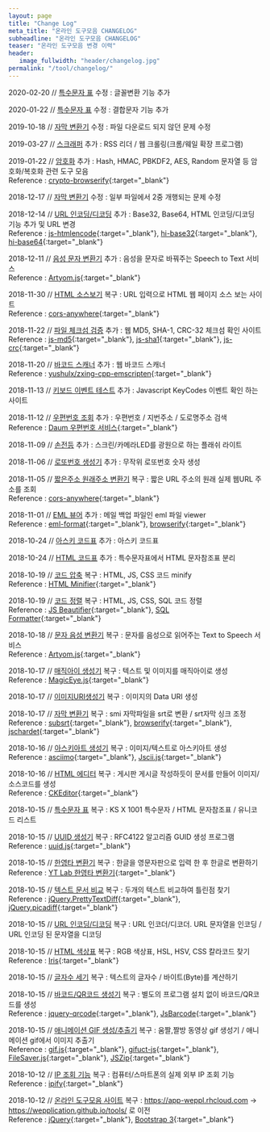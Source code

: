 ```yaml
---
layout: page
title: "Change Log"
meta_title: "온라인 도구모음 CHANGELOG"
subheadline: "온라인 도구모음 CHANGELOG"
teaser: "온라인 도구모음 변경 이력"
header:
   image_fullwidth: "header/changelog.jpg"
permalink: "/tool/changelog/"
---
```


2020-02-20 // [특수문자 표](https://wepplication.github.io/tools/charMap/) 수정
:    글꼴변환 기능 추가

2020-01-22 // [특수문자 표](https://wepplication.github.io/tools/charMap/) 수정
:    결합문자 기능 추가

2019-10-18 // [자막 변환기](https://wepplication.github.io/tools/smi2Srt/) 수정
:    파일 다운로드 되지 않던 문제 수정

2019-03-27 // [스크래퍼](https://wepplication.github.io/tools/scrapper/) 추가
:    RSS 리더 / 웹 크롤링(크롬/웨일 확장 프로그램)

2019-01-22 // [암호화](https://wepplication.github.io/tools/crypt/) 추가
:    Hash, HMAC, PBKDF2, AES, Random 문자열 등 암호화/복호화 관련 도구 모음<br/>Reference : [crypto-browserify](https://github.com/crypto-browserify/crypto-browserify){:target="_blank"}

2018-12-17 // [자막 변환기](https://wepplication.github.io/tools/smi2Srt/) 수정
:    일부 파일에서 2중 개행되는 문제 수정

2018-12-14 // [URL 인코딩/디코딩](https://wepplication.github.io/tools/encoder/) 추가
:    Base32, Base64, HTML 인코딩/디코딩 기능 추가 및 URL 변경<br/>Reference : [js-htmlencode](https://github.com/emn178/js-htmlencode){:target="_blank"}, [hi-base32](https://github.com/emn178/hi-base32){:target="_blank"}, [hi-base64](https://github.com/emn178/hi-base64){:target="_blank"}

2018-12-11 // [음성 문자 변환기](https://wepplication.github.io/tools/stt/) 추가
:    음성을 문자로 바꿔주는 Speech to Text 서비스<br/>Reference : [Artyom.js](https://github.com/sdkcarlos/artyom.js){:target="_blank"}

2018-11-30 // [HTML 소스보기](https://wepplication.github.io/tools/htmlViewer/) 복구
:    URL 입력으로 HTML 웹 페이지 소스 보는 사이트<br/>Reference : [cors-anywhere](https://cors-anywhere.herokuapp.com/){:target="_blank"}

2018-11-22 // [파일 체크섬 검증](https://wepplication.github.io/tools/fileChecksum/) 추가
:    웹 MD5, SHA-1, CRC-32 체크섬 확인 사이트<br/>Reference : [js-md5](https://github.com/emn178/js-md5){:target="_blank"}, [js-sha1](https://github.com/emn178/js-sha1){:target="_blank"}, [js-crc](https://github.com/emn178/js-crc){:target="_blank"}

2018-11-20 // [바코드 스캐너](https://wepplication.github.io/tools/barcodeScanner/) 추가
:    웹 바코드 스캐너<br/>Reference : [yushulx/zxing-cpp-emscripten](https://github.com/yushulx/zxing-cpp-emscripten){:target="_blank"}

2018-11-13 // [키보드 이벤트 테스트](https://wepplication.github.io/tools/keyCode/) 추가
:    Javascript KeyCodes 이벤트 확인 하는 사이트

2018-11-12 // [우편번호 조회](https://wepplication.github.io/tools/postcode/) 추가
:    우편번호 / 지번주소 / 도로명주소 검색<br/>Reference : [Daum 우편번호 서비스](http://postcode.map.daum.net/guide){:target="_blank"}

2018-11-09 // [손전등](https://wepplication.github.io/tools/flashlight/) 추가
:    스크린/카메라LED를 광원으로 하는 플래쉬 라이트

2018-11-06 // [로또번호 생성기](https://wepplication.github.io/tools/lottoNumGen/) 추가
:    무작위 로또번호 숫자 생성

2018-11-05 // [짧은주소 원래주소 변환기](https://wepplication.github.io/tools/longUrl/) 복구
:    짧은 URL 주소의 원래 실제 웹URL 주소를 조회<br/>Reference : [cors-anywhere](https://cors-anywhere.herokuapp.com/){:target="_blank"}

2018-11-01 // [EML 뷰어](https://wepplication.github.io/tools/emlViewer/) 추가
:    메일 백업 파일인 eml 파일 viewer<br/>Reference : [eml-format](https://github.com/papnkukn/eml-format){:target="_blank"}, [browserify](http://browserify.org/){:target="_blank"}

2018-10-24 // [아스키 코드표](https://wepplication.github.io/tools/asciiCodes/) 추가
:    아스키 코드표

2018-10-24 // [HTML 코드표](https://wepplication.github.io/tools/htmlCodes/) 추가
:    특수문자표에서 HTML 문자참조표 분리

2018-10-19 // [코드 압축](https://wepplication.github.io/tools/minifyCode/) 복구
:    HTML, JS, CSS 코드 minify<br/>Reference : [HTML Minifier](https://github.com/kangax/html-minifier){:target="_blank"}

2018-10-19 // [코드 정렬](https://wepplication.github.io/tools/beautifyCode/) 복구
:   HTML, JS, CSS, SQL 코드 정렬<br/>Reference : [JS Beautifier](https://github.com/beautify-web/js-beautify){:target="_blank"}, [SQL Formatter](https://github.com/zeroturnaround/sql-formatter){:target="_blank"}

2018-10-18 // [문자 음성 변환기](https://wepplication.github.io/tools/tts/) 복구
:   문자를 음성으로 읽어주는 Text to Speech 서비스<br/>Reference : [Artyom.js](https://github.com/sdkcarlos/artyom.js){:target="_blank"}

2018-10-17 // [매직아이 생성기](https://wepplication.github.io/tools/magicEyeGen/) 복구
:   텍스트 및 이미지를 매직아이로 생성<br/>Reference : [MagicEye.js](https://github.com/peeinears/MagicEye.js){:target="_blank"}

2018-10-17 // [이미지URI생성기](https://wepplication.github.io/tools/img2Url/) 복구
:   이미지의 Data URI 생성

2018-10-17 // [자막 변환기](https://wepplication.github.io/tools/smi2Srt/) 복구
:   smi 자막파일을 srt로 변환 / srt자막 싱크 조정<br/>Reference : [subsrt](https://github.com/papnkukn/subsrt){:target="_blank"}, [browserify](http://browserify.org/){:target="_blank"}, [jschardet](https://github.com/aadsm/jschardet){:target="_blank"}

2018-10-16 // [아스키아트 생성기](https://wepplication.github.io/tools/asciiArtGen/) 복구
:   이미지/텍스트로 아스키아트 생성<br/>Reference : [asciimo](https://github.com/Marak/asciimo){:target="_blank"}, [Jscii.js](https://github.com/EnotionZ/jscii){:target="_blank"}

2018-10-16 // [HTML 에디터](https://wepplication.github.io/tools/webEditor/) 복구
:   게시판 게시글 작성하듯이 문서를 만들어 이미지/소스코드를 생성<br/>Reference : [CKEditor](https://ckeditor.com/){:target="_blank"}

2018-10-15 // [특수문자 표](https://wepplication.github.io/tools/charMap/) 복구
:   KS X 1001 특수문자 / HTML 문자참조표 / 유니코드 리스트

2018-10-15 // [UUID 생성기](https://wepplication.github.io/tools/uuidGen/) 복구
:   RFC4122 알고리즘 GUID 생성 프로그램<br/>Reference : [uuid.js](https://github.com/broofa/node-uuid){:target="_blank"}

2018-10-15 // [한영타 변환기](https://wepplication.github.io/tools/eng2Kor/) 복구
:   한글을 영문자판으로 입력 한 후 한글로 변환하기<br/>Reference : [YT Lab 한영타 변환기](http://www.theyt.net/wiki/%ED%95%9C%EC%98%81%ED%83%80%EB%B3%80%ED%99%98%EA%B8%B0){:target="_blank"}

2018-10-15 // [텍스트 문서 비교](https://wepplication.github.io/tools/compareDoc/) 복구
:   두개의 텍스트 비교하여 틀린점 찾기<br/>Reference : [jQuery.PrettyTextDiff](https://github.com/arnab/jQuery.PrettyTextDiff){:target="_blank"}, [jQuery.picadiff](https://github.com/picapica-org/jQuery.picadiff){:target="_blank"}

2018-10-15 // [URL 인코딩/디코딩](https://wepplication.github.io/tools/encoder/) 복구
:   URL 인코더/디코더. URL 문자열을 인코딩 / URL 인코딩 된 문자열을 디코딩

2018-10-15 // [HTML 색상표](https://wepplication.github.io/tools/colorPicker/) 복구
:   RGB 색상표, HSL, HSV, CSS 칼라코드 찾기<br/>Reference : [Iris](https://github.com/Automattic/Iris){:target="_blank"}

2018-10-15 // [글자수 세기](https://wepplication.github.io/tools/charCounter/) 복구
:   텍스트의 글자수 / 바이트(Byte)를 계산하기

2018-10-15 // [바코드/QR코드 생성기](https://wepplication.github.io/tools/barcodeGen/) 복구
:   별도의 프로그램 설치 없이 바코드/QR코드를 생성<br/>Reference : [jquery-qrcode](https://github.com/jeromeetienne/jquery-qrcode){:target="_blank"}, [JsBarcode](https://github.com/lindell/JsBarcode){:target="_blank"}

2018-10-15 // [애니메이션 GIF 생성/추출기](https://wepplication.github.io/tools/aniGifGen/) 복구
:   움짤,짤방 동영상 gif 생성기 / 애니메이션 gif에서 이미지 추출기<br/>Reference : [gif.js](https://github.com/jnordberg/gif.js){:target="_blank"}, [gifuct-js](https://github.com/matt-way/gifuct-js){:target="_blank"}, [FileSaver.js](https://github.com/eligrey/FileSaver.js){:target="_blank"}, [JSZip](http://stuk.github.io/jszip/){:target="_blank"}

2018-10-12 // [IP 조회 기능](https://wepplication.github.io/tools/ipconfig/) 복구
:   컴퓨터/스마트폰의 실제 외부 IP 조회 기능<br/>Reference : [ipify](https://www.ipify.org/){:target="_blank"}

2018-10-12 // [온라인 도구모음 사이트](https://wepplication.github.io/tools/) 복구
:   https://app-weppl.rhcloud.com -> https://wepplication.github.io/tools/ 로 이전<br/>Reference : [jQuery](https://jquery.com/){:target="_blank"}, [Bootstrap 3](http://getbootstrap.com/){:target="_blank"}

